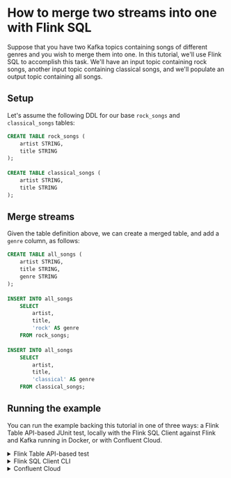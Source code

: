 <!-- title: How to merge two streams into one with Flink SQL -->
<!-- description: In this tutorial, learn how to merge two streams into one with Flink SQL, with step-by-step instructions and supporting code. -->

# How to merge two streams into one with Flink SQL

Suppose that you have two Kafka topics containing songs of different genres and you wish to merge them into one. In this tutorial, we'll use Flink SQL to accomplish this task. We'll have an input topic containing rock songs, another input topic containing classical songs, and we'll populate an output topic containing all songs.

## Setup

Let's assume the following DDL for our base `rock_songs` and `classical_songs` tables:

```sql
CREATE TABLE rock_songs (
    artist STRING,
    title STRING
);

CREATE TABLE classical_songs (
    artist STRING,
    title STRING
);
```

## Merge streams

Given the table definition above, we can create a merged table, and add a `genre` column, as follows:

```sql
CREATE TABLE all_songs (
    artist STRING,
    title STRING,
    genre STRING
);

INSERT INTO all_songs
    SELECT
        artist,
        title,
        'rock' AS genre
    FROM rock_songs;

INSERT INTO all_songs
    SELECT
        artist,
        title,
        'classical' AS genre
    FROM classical_songs;
```

## Running the example

You can run the example backing this tutorial in one of three ways: a Flink Table API-based JUnit test, locally with the Flink SQL Client 
against Flink and Kafka running in Docker, or with Confluent Cloud.

<details>
  <summary>Flink Table API-based test</summary>

  #### Prerequisites

  * Java 17, e.g., follow the OpenJDK installation instructions [here](https://openjdk.org/install/) if you don't have Java. 
  * Docker running via [Docker Desktop](https://docs.docker.com/desktop/) or [Docker Engine](https://docs.docker.com/engine/install/)

  #### Run the test

Run the following command to execute [FlinkSqlMergeTablesTest#testMerge](src/test/java/io/confluent/developer/FlinkSqlMergeTablesTest.java):

  ```plaintext
  ./gradlew clean :merging:flinksql:test
  ```

  The test starts Kafka and Schema Registry with [Testcontainers](https://testcontainers.com/), runs the Flink SQL commands
  above against a local Flink `StreamExecutionEnvironment`, and ensures that the routed results are what we expect.
</details>

<details>
  <summary>Flink SQL Client CLI</summary>

  #### Prerequisites

  * Docker running via [Docker Desktop](https://docs.docker.com/desktop/) or [Docker Engine](https://docs.docker.com/engine/install/)
  * [Docker Compose](https://docs.docker.com/compose/install/). Ensure that the command `docker compose version` succeeds.

  #### Run the commands

  First, start Flink and Kafka:

  ```shell
  docker compose -f ./docker/docker-compose-flinksql.yml up -d
  ```

  Next, open the Flink SQL Client CLI:

  ```shell
  docker exec -it flink-sql-client sql-client.sh
  ```

  Finally, run following SQL statements to create the `rock_songs` and `classical_songs` tables backed by Kafka running in Docker, populate them with
  test data, and then create and populate a merged table containing all songs.

  ```sql
  CREATE TABLE rock_songs (
      artist STRING,
      title STRING
  ) WITH (
      'connector' = 'kafka',
      'topic' = 'rock-songs',
      'properties.bootstrap.servers' = 'broker:9092',
      'scan.startup.mode' = 'earliest-offset',
      'key.format' = 'avro-confluent',
      'key.avro-confluent.url' = 'http://schema-registry:8081',
      'key.fields' = 'artist;title',
      'value.format' = 'avro-confluent',
      'value.avro-confluent.url' = 'http://schema-registry:8081',
      'value.fields-include' = 'ALL'
  );
  ```

  ```sql
  INSERT INTO rock_songs VALUES
      ('Metallica', 'Fade to Black'),
      ('Smashing Pumpkins', 'Today'),
      ('Pink Floyd', 'Another Brick in the Wall'),
      ('Van Halen', 'Jump'),
      ('Led Zeppelin', 'Kashmir');
  ```

  ```sql
  CREATE TABLE classical_songs (
      artist STRING,
      title STRING
  ) WITH (
      'connector' = 'kafka',
      'topic' = 'classical-songs',
      'properties.bootstrap.servers' = 'broker:9092',
      'scan.startup.mode' = 'earliest-offset',
      'key.format' = 'avro-confluent',
      'key.avro-confluent.url' = 'http://schema-registry:8081',
      'key.fields' = 'artist;title',
      'value.format' = 'avro-confluent',
      'value.avro-confluent.url' = 'http://schema-registry:8081',
      'value.fields-include' = 'ALL'
  );
  ```

  ```sql
  INSERT INTO classical_songs VALUES
      ('Wolfgang Amadeus Mozart', 'The Magic Flute'),
      ('Johann Pachelbel', 'Canon'),
      ('Ludwig van Beethoven', 'Symphony No. 5'),
      ('Edward Elgar', 'Pomp and Circumstance');
  ```

  ```sql
  CREATE TABLE all_songs (
      artist STRING,
      title STRING,
      genre STRING
  ) WITH (
      'connector' = 'kafka',
      'topic' = 'all-songs',
      'properties.bootstrap.servers' = 'broker:9092',
      'scan.startup.mode' = 'earliest-offset',
      'key.format' = 'avro-confluent',
      'key.avro-confluent.url' = 'http://schema-registry:8081',
      'key.fields' = 'artist;title',
      'value.format' = 'avro-confluent',
      'value.avro-confluent.url' = 'http://schema-registry:8081',
      'value.fields-include' = 'ALL'
  );
  ```

  ```sql
  INSERT INTO all_songs
      SELECT
          artist,
          title,
          'rock' AS genre
      FROM rock_songs;
  ```

  ```sql
  INSERT INTO all_songs
      SELECT
          artist,
          title,
          'classical' AS genre
      FROM classical_songs;
  ```

  ```sql
  SELECT * FROM all_songs;
  ```

  The query output should look like this:

  ```plaintext
                         artist                          title                          genre
                      Metallica                  Fade to Black                           rock
              Smashing Pumpkins                          Today                           rock
                     Pink Floyd      Another Brick in the Wall                           rock
                      Van Halen                           Jump                           rock
                   Led Zeppelin                        Kashmir                           rock
        Wolfgang Amadeus Mozart                The Magic Flute                      classical
               Johann Pachelbel                          Canon                      classical
           Ludwig van Beethoven                 Symphony No. 5                      classical
                   Edward Elgar          Pomp and Circumstance                      classical
  ```

  When you are finished, clean up the containers used for this tutorial by running:

  ```shell
  docker compose -f ./docker/docker-compose-flinksql.yml down
  ```

</details>

<details>
  <summary>Confluent Cloud</summary>

  #### Prerequisites

  * A [Confluent Cloud](https://confluent.cloud/signup) account
  * A Flink compute pool created in Confluent Cloud. Follow [this](https://docs.confluent.io/cloud/current/flink/get-started/quick-start-cloud-console.html) quick start to create one.

  #### Run the commands

  In the Confluent Cloud Console, navigate to your environment and then click the `Open SQL Workspace` button for the compute
  pool that you have created.

  Select the default catalog (Confluent Cloud environment) and database (Kafka cluster) to use with the dropdowns at the top right.

  Finally, run following SQL statements to create the `rock_songs` and `classical_songs` tables, populate them with test data, and then create and populate a merged table containing all songs.

  ```sql
  CREATE TABLE rock_songs (
      artist STRING,
      title STRING
  );
  ```

  ```sql
  INSERT INTO rock_songs VALUES
      ('Metallica', 'Fade to Black'),
      ('Smashing Pumpkins', 'Today'),
      ('Pink Floyd', 'Another Brick in the Wall'),
      ('Van Halen', 'Jump'),
      ('Led Zeppelin', 'Kashmir');
  ```

  ```sql
  CREATE TABLE classical_songs (
      artist STRING,
      title STRING
  );
  ```

  ```sql
  INSERT INTO classical_songs VALUES
      ('Wolfgang Amadeus Mozart', 'The Magic Flute'),
      ('Johann Pachelbel', 'Canon'),
      ('Ludwig van Beethoven', 'Symphony No. 5'),
      ('Edward Elgar', 'Pomp and Circumstance');
  ```

  ```sql
  CREATE TABLE all_songs (
      artist STRING,
      title STRING,
      genre STRING
  );
  ```

  ```sql
  INSERT INTO all_songs
      SELECT
          artist,
          title,
          'rock' AS genre
      FROM rock_songs;
  ```

  ```sql
  INSERT INTO all_songs
      SELECT
          artist,
          title,
          'classical' AS genre
      FROM classical_songs;
  ```

  Now query the merged table:

  ```sql
  SELECT * FROM all_songs;
  ```

  The scrollable query output should start like this:

  ![Query output](https://raw.githubusercontent.com/confluentinc/tutorials/master/merging/flinksql/img/query-output.png)

</details>
